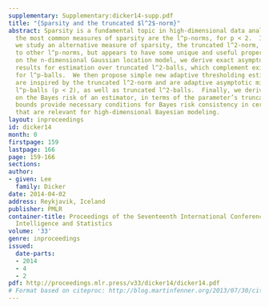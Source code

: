 ```yaml
---
supplementary: Supplementary:dicker14-supp.pdf
title: "{Sparsity and the truncated $l^2$-norm}"
abstract: Sparsity is a fundamental topic in high-dimensional data analysis.  Perhaps
  the most common measures of sparsity are the l^p-norms, for p < 2.  In this paper,
  we study an alternative measure of sparsity, the truncated l^2-norm, which is related
  to other l^p-norms, but appears to have some unique and useful properties.  Focusing
  on the n-dimensional Gaussian location model, we derive exact asymptotic minimax
  results for estimation over truncated l^2-balls, which complement existing results
  for l^p-balls.  We then propose simple new adaptive thresholding estimators that
  are inspired by the truncated l^2-norm and are adaptive asymptotic minimax over
  l^p-balls (p < 2), as well as truncated l^2-balls.  Finally, we derive lower bounds
  on the Bayes risk of an estimator, in terms of the parameter’s truncated l^2-norm.  These
  bounds provide necessary conditions for Bayes risk consistency in certain problems
  that are relevant for high-dimensional Bayesian modeling.
layout: inproceedings
id: dicker14
month: 0
firstpage: 159
lastpage: 166
page: 159-166
sections: 
author:
- given: Lee
  family: Dicker
date: 2014-04-02
address: Reykjavik, Iceland
publisher: PMLR
container-title: Proceedings of the Seventeenth International Conference on Artificial
  Intelligence and Statistics
volume: '33'
genre: inproceedings
issued:
  date-parts:
  - 2014
  - 4
  - 2
pdf: http://proceedings.mlr.press/v33/dicker14/dicker14.pdf
# Format based on citeproc: http://blog.martinfenner.org/2013/07/30/citeproc-yaml-for-bibliographies/
---
```


